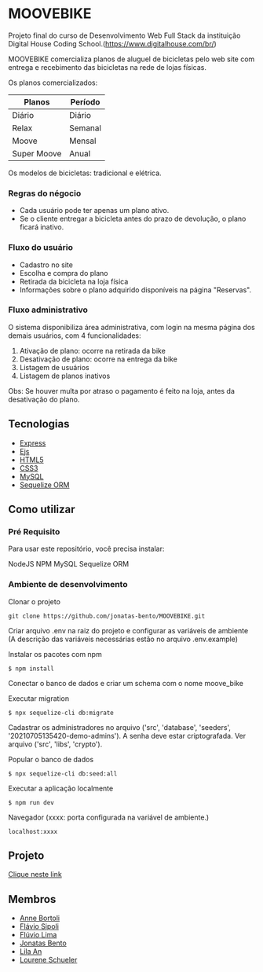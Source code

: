 # MOOVEBIKE

Projeto final do curso de Desenvolvimento Web Full Stack da instituição Digital House Coding School.(https://www.digitalhouse.com/br/)

MOOVEBIKE comercializa planos de aluguel de bicicletas pelo web site com entrega e recebimento das bicicletas na rede de lojas físicas.

Os planos comercializados:

| Planos      | Período |
| ----------- | ------- |
| Diário      | Diário  |
| Relax       | Semanal |
| Moove       | Mensal  |
| Super Moove | Anual   |

Os modelos de bicicletas: tradicional e elétrica.

### Regras do négocio

- Cada usuário pode ter apenas um plano ativo.
- Se o cliente entregar a bicicleta antes do prazo de devolução, o plano ficará inativo.

### Fluxo do usuário

- Cadastro no site
- Escolha e compra do plano
- Retirada da bicicleta na loja física
- Informações sobre o plano adquirido disponíveis na página "Reservas".

### Fluxo administrativo

O sistema disponibiliza área administrativa, com login na mesma página dos demais usuários, com 4 funcionalidades:

1) Ativação de plano:  ocorre na retirada da bike 
2) Desativação de plano: ocorre na entrega da bike
3) Listagem de usuários
4) Listagem de planos inativos

Obs: Se houver multa por atraso o pagamento é feito na loja, antes da desativação do plano.

## Tecnologias

- [Express](https://expressjs.com/pt-br/)
- [Ejs](https://ejs.co/)
- [HTML5](https://developer.mozilla.org/pt-BR/docs/Web/HTML)
- [CSS3](https://developer.mozilla.org/pt-BR/docs/Web/CSS)
- [MySQL](https://www.mysql.com/)
- [Sequelize ORM](https://sequelize.org/master/)

## Como utilizar

### Pré Requisito

Para usar este repositório, você precisa instalar:

NodeJS
NPM
MySQL
Sequelize ORM

### Ambiente de desenvolvimento

Clonar o projeto

```
git clone https://github.com/jonatas-bento/MOOVEBIKE.git
```

Criar arquivo .env na raiz do projeto e configurar as variáveis de ambiente
(A descrição das variáveis necessárias estão no arquivo .env.example)

Instalar os pacotes com npm

```
$ npm install
```

Conectar o banco de dados e criar um schema com o nome moove_bike

Executar migration

```
$ npx sequelize-cli db:migrate
```

Cadastrar os administradores no arquivo ('src', 'database', 'seeders', '20210705135420-demo-admins').
A senha deve estar criptografada. Ver arquivo ('src', 'libs', 'crypto').

Popular o banco de dados

```
$ npx sequelize-cli db:seed:all
```

Executar a aplicação localmente

```
$ npm run dev
```

Navegador (xxxx: porta configurada na variável de ambiente.)

```
localhost:xxxx
```
## Projeto

[Clique neste link](http://moovebike.app.br/)

## Membros

- [Anne Bortoli](https://github.com/ANNEBORTOLI) 
- [Flávio Sipoli](https://github.com/flavio-sipoli) 
- [Flúvio Lima](https://github.com/Lyebert) 
- [Jonatas Bento](https://github.com/jonatas-bento) 
- [Lila An](https://github.com/lilex82) 
- [Lourene Schueler](https://github.com/Lourene-MCSchueler)



